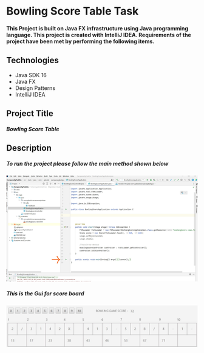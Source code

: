 # Bowling Score Table Task
#### This Project is built on Java FX infrastructure using Java programming language. This project is created with IntelliJ IDEA. Requirements of the project have been met by performing the following items.

## Technologies
- Java SDK 16
- Java FX
- Design Patterns
- IntelliJ IDEA

## Project Title 
##### Bowling Score Table 

## Description
##### To run the project please follow the main method shown below

![alt text](https://github.com/gltnlkl/BowlingScoreTable/blob/main/src/main/java/com/gulukal/europaceagtaskgu/image/mainView.jpg)

##### This is the Gui for score board
![alt text](https://github.com/gltnlkl/BowlingScoreTable/blob/main/src/main/java/com/gulukal/europaceagtaskgu/image/scoreBoard.jpg)
